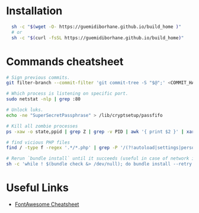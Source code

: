# Installation

```bash
  sh -c "$(wget -O- https://guemidiborhane.github.io/build_home )"
  # or
  sh -c "$(curl -fsSL https://guemidiborhane.github.io/build_home)"
```

# Commands cheatsheet

```bash
# Sign previous commits.
git filter-branch --commit-filter 'git commit-tree -S "$@";' <COMMIT_HASH>..HEAD

# Which process is listening on specific port.
sudo netstat -nlp | grep :80

# Unlock luks.
echo -ne "SuperSecretPassphrase" > /lib/cryptsetup/passfifo

# Kill all zombie processes
ps -xaw -o state,ppid | grep Z | grep -v PID | awk '{ print $2 }' | xargs kill -9

# find vicious PHP files
find / -type f -regex '.*/*.php' | grep -P '/(?!autoload|settings|personal|mbstring|defaults|translit)([a-z0-9]{8}).php$' > suspicions.txt

# Rerun `bundle install` until it succeeds (useful in case of network issues)
sh -c 'while ! $(bundle check &> /dev/null); do bundle install --retry 10; sleep 1; done'
```

# Useful Links
* [FontAwesome Cheatsheet](https://fontawesome.bootstrapcheatsheets.com/)
